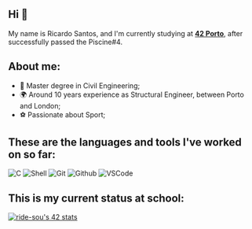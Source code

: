 ## Hi 👋

My name is Ricardo Santos, and I'm currently studying at [**42 Porto**](https://www.42porto.com), after successfully passed the Piscine#4.

## About me:

- 👷 Master degree in Civil Engineering;
- 🌍 Around 10 years experience as Structural Engineer, between Porto and London;
- ⚽ Passionate about Sport;

## These are the languages and tools I've worked on so far:
![C](https://img.shields.io/badge/c-0D1117.svg?style=for-the-badge&logo=c&logoColor=3893F5)
![Shell](https://img.shields.io/badge/shell-0D1117.svg?style=for-the-badge&logo=gnu-bash&logoColor=white)
![Git](https://img.shields.io/badge/git-0D1117.svg?style=for-the-badge&logo=git&logoColor=F5942C)
![Github](https://img.shields.io/badge/github-0D1117.svg?style=for-the-badge&logo=github&logoColor=white)
![VSCode](https://img.shields.io/badge/vscode-0D1117.svg?style=for-the-badge&logo=visual-studio-code&logoColor=3893F5)

## This is my current status at school:

[![ride-sou's 42 stats](https://badge.mediaplus.ma/darkblue/ride-sou?1337Badge=off&UM6P=off)](https://profile.intra.42.fr/users/ride-sou)

<!--
**rssantos342/rssantos342** is a ✨ _special_ ✨ repository because its `README.md` (this file) appears on your GitHub profile.

Here are some ideas to get you started:

- 🔭 I’m currently working on ...
- 🌱 I’m currently learning ...
- 👯 I’m looking to collaborate on ...
- 🤔 I’m looking for help with ...
- 💬 Ask me about ...
- 📫 How to reach me: ...
- 😄 Pronouns: ...
- ⚡ Fun fact: ...
-->
